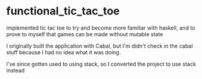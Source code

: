 # functional_tic_tac_toe
implemented tic tac toe to try and become more familiar with haskell, and to prove to myself that games can be made without mutable state

I originally built the application with Cabal, but I'm didn't check in the cabal stuff because I had no idea what it was doing.

I've since gotten used to using stack, so I converted the project to use stack instead
